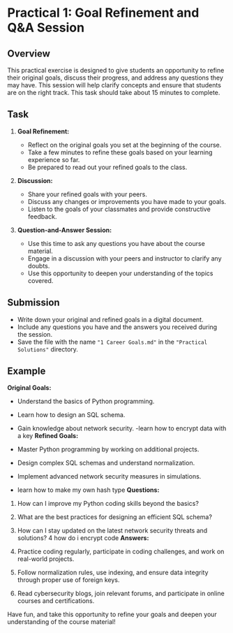 # Practical 1: Goal Refinement and Q&A Session

## Overview

This practical exercise is designed to give students an opportunity to refine their original goals, discuss their progress, and address any questions they may have. This session will help clarify concepts and ensure that students are on the right track. This task should take about 15 minutes to complete.

## Task

1. **Goal Refinement:**
   - Reflect on the original goals you set at the beginning of the course.
   - Take a few minutes to refine these goals based on your learning experience so far.
   - Be prepared to read out your refined goals to the class.

2. **Discussion:**
   - Share your refined goals with your peers.
   - Discuss any changes or improvements you have made to your goals.
   - Listen to the goals of your classmates and provide constructive feedback.

3. **Question-and-Answer Session:**
   - Use this time to ask any questions you have about the course material.
   - Engage in a discussion with your peers and instructor to clarify any doubts.
   - Use this opportunity to deepen your understanding of the topics covered.

## Submission

- Write down your original and refined goals in a digital document.
- Include any questions you have and the answers you received during the session.
- Save the file with the name `"1 Career Goals.md"` in the `"Practical Solutions"` directory.

## Example

**Original Goals:**

- Understand the basics of Python programming.
- Learn how to design an SQL schema.
- Gain knowledge about network security.
-learn how to encrypt data with a key 
**Refined Goals:**

- Master Python programming by working on additional projects.
- Design complex SQL schemas and understand normalization.
- Implement advanced network security measures in simulations.
- learn how to make my own hash type 
**Questions:**

1. How can I improve my Python coding skills beyond the basics?
2. What are the best practices for designing an efficient SQL schema?
3. How can I stay updated on the latest network security threats and solutions?
4 how do i encrypt code
**Answers:**

1. Practice coding regularly, participate in coding challenges, and work on real-world projects.
2. Follow normalization rules, use indexing, and ensure data integrity through proper use of foreign keys.
3. Read cybersecurity blogs, join relevant forums, and participate in online courses and certifications.

Have fun, and take this opportunity to refine your goals and deepen your understanding of the course material!
